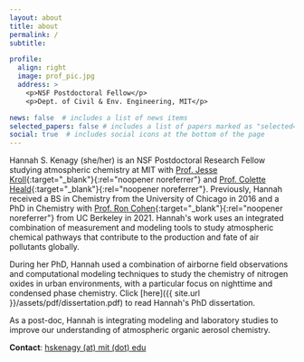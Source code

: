 ```yaml
---
layout: about
title: about
permalink: /
subtitle: 

profile:
  align: right
  image: prof_pic.jpg
  address: >
    <p>NSF Postdoctoral Fellow</p>
    <p>Dept. of Civil & Env. Engineering, MIT</p>

news: false  # includes a list of news items
selected_papers: false # includes a list of papers marked as "selected={true}"
social: true  # includes social icons at the bottom of the page
---
```


Hannah S. Kenagy (she/her) is an NSF Postdoctoral Research Fellow studying atmospheric chemistry at MIT with [Prof. Jesse Kroll](http://krollgroup.mit.edu/){:target="_blank"}{:rel="noopener noreferrer"} and [Prof. Colette Heald](https://www.healdgroupmit.com/){:target="_blank"}{:rel="noopener noreferrer"}.  Previously, Hannah received a BS in Chemistry from the University of Chicago in 2016 and a PhD in Chemistry with [Prof. Ron Cohen](https://cohen.cchem.berkeley.edu/){:target="_blank"}{:rel="noopener noreferrer"} from UC Berkeley in 2021.  Hannah's work uses an integrated combination of measurement and modeling tools to study atmospheric chemical pathways that contribute to the production and fate of air pollutants globally.

During her PhD, Hannah used a combination of airborne field observations and computational modeling techniques to study the chemistry of nitrogen oxides in urban environments, with a particular focus on nighttime and condensed phase chemistry.  Click [here]({{ site.url }}/assets/pdf/dissertation.pdf) to read Hannah's PhD dissertation.

As a post-doc, Hannah is integrating modeling and laboratory studies to improve our understanding of atmospheric organic aerosol chemistry.

**Contact**: [hskenagy (at) mit (dot) edu](mailto:hskenagy@mit.edu)
